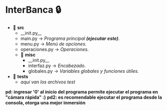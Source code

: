 # InterBanca :lock:
* :file_folder: **src**
    * \_\_init.py\_\_
    * main.py -> _Programa principal_ ***(ejecutar este)***.
    * menu.py -> _Menú de opciones._
    * operaciones.py -> _Operaciones._
    * :file_folder: **misc**
        * \_\_init.py\_\_ 
        * interfaz.py -> _Encabezado._
        * globales.py -> _Variables globales y funciones útiles._
* :file_folder: **tests**
    * _aquí van los archivos test_

**pd: ingresar '0' al inicio del programa permite ejecutar el programa en "cámara rápida" :)**
**pd2: es recomendable ejecutar el programa desde la consola, otorga una mejor inmersión**
